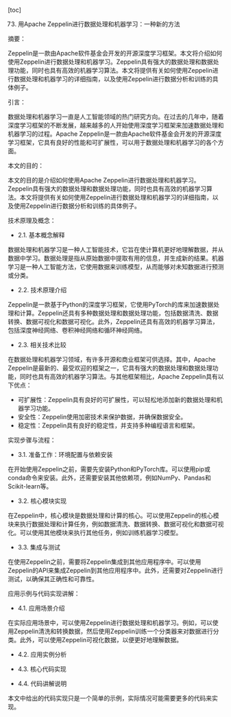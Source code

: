 
[toc]                    
                
                
73. 用Apache Zeppelin进行数据处理和机器学习：一种新的方法

摘要：

Zeppelin是一款由Apache软件基金会开发的开源深度学习框架。本文将介绍如何使用Zeppelin进行数据处理和机器学习。Zeppelin具有强大的数据处理和数据处理功能，同时也具有高效的机器学习算法。本文将提供有关如何使用Zeppelin进行数据处理和机器学习的详细指南，以及使用Zeppelin进行数据分析和训练的具体例子。

引言：

数据处理和机器学习一直是人工智能领域的热门研究方向。在过去的几年中，随着深度学习框架的不断发展，越来越多的人开始使用深度学习框架来加速数据处理和机器学习的过程。Apache Zeppelin是一款由Apache软件基金会开发的开源深度学习框架，它具有良好的性能和可扩展性，可以用于数据处理和机器学习的各个方面。

本文的目的：

本文的目的是介绍如何使用Apache Zeppelin进行数据处理和机器学习。Zeppelin具有强大的数据处理和数据处理功能，同时也具有高效的机器学习算法。本文将提供有关如何使用Zeppelin进行数据处理和机器学习的详细指南，以及使用Zeppelin进行数据分析和训练的具体例子。

技术原理及概念：

- 2.1. 基本概念解释

数据处理和机器学习是一种人工智能技术，它旨在使计算机更好地理解数据，并从数据中学习。数据处理是指从原始数据中提取有用的信息，并生成新的结果。机器学习是一种人工智能方法，它使用数据来训练模型，从而能够对未知数据进行预测或分类。

- 2.2. 技术原理介绍

Zeppelin是一款基于Python的深度学习框架，它使用PyTorch的库来加速数据处理和计算。Zeppelin还具有多种数据处理和数据处理功能，包括数据清洗、数据转换、数据可视化和数据可视化。此外，Zeppelin还具有高效的机器学习算法，包括深度神经网络、卷积神经网络和循环神经网络。

- 2.3. 相关技术比较

在数据处理和机器学习领域，有许多开源和商业框架可供选择。其中，Apache Zeppelin是最新的、最受欢迎的框架之一，它具有强大的数据处理和数据处理功能，同时也具有高效的机器学习算法。与其他框架相比，Apache Zeppelin具有以下优点：

- 可扩展性：Zeppelin具有良好的可扩展性，可以轻松地添加新的数据处理和机器学习功能。
- 安全性：Zeppelin使用加密技术来保护数据，并确保数据安全。
- 稳定性：Zeppelin具有良好的稳定性，并支持多种编程语言和框架。

实现步骤与流程：

- 3.1. 准备工作：环境配置与依赖安装

在开始使用Zeppelin之前，需要先安装Python和PyTorch库。可以使用pip或conda命令来安装。此外，还需要安装其他依赖项，例如NumPy、Pandas和Scikit-learn等。

- 3.2. 核心模块实现

在Zeppelin中，核心模块是数据处理和计算的核心。可以使用Zeppelin的核心模块来执行数据处理和计算任务，例如数据清洗、数据转换、数据可视化和数据可视化。可以使用其他模块来执行其他任务，例如训练机器学习模型。

- 3.3. 集成与测试

在使用Zeppelin之前，需要将Zeppelin集成到其他应用程序中。可以使用Zeppelin的API来集成Zeppelin到其他应用程序中。此外，还需要对Zeppelin进行测试，以确保其正确性和可靠性。

应用示例与代码实现讲解：

- 4.1. 应用场景介绍

在实际应用场景中，可以使用Zeppelin进行数据处理和机器学习。例如，可以使用Zeppelin清洗和转换数据，然后使用Zeppelin训练一个分类器来对数据进行分类。此外，可以使用Zeppelin可视化数据，以便更好地理解数据。

- 4.2. 应用实例分析

- 4.3. 核心代码实现

- 4.4. 代码讲解说明

本文中给出的代码实现只是一个简单的示例，实际情况可能需要更多的代码来实现。

